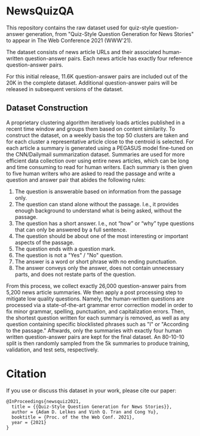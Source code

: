# NewsQuizQA

This repository contains the raw dataset used for quiz-style question-answer
generation, from "Quiz-Style Question Generation for News Stories" to appear in
The Web Conference 2021 (WWW'21).

The dataset consists of news article URLs and their associated human-written
question-answer pairs. Each news article has exactly four reference
question-answer pairs.

For this initial release, 11.6K question-answer pairs are included out of the
20K in the complete dataset. Additional question-answer pairs will be released
in subsequent versions of the dataset.

## Dataset Construction
A proprietary clustering algorithm iteratively loads articles published in a
recent time window and groups them based on content similarity. To construct the
dataset, on a weekly basis the top 50 clusters are taken and for each cluster a
representative article close to the centroid is selected. For each article a
summary is generated using a PEGASUS model fine-tuned on the CNN/Dailymail
summarization dataset. Summaries are used for more efficient data collection
over using entire news articles, which can be long and time consuming to read
for human writers. Each summary is then given to five human writers who are
asked to read the passage and write a question and answer pair that abides the
following rules:

1. The question is answerable based on information from the passage only.
2. The question can stand alone without the passage. I.e., it provides enough background to understand what is being asked, without the passage.
3. The question has a short answer. I.e., not “how” or “why” type questions that can only be answered by a full sentence.
4. The question should be about one of the most interesting or important aspects of the passage.
5. The question ends with a question mark.
6. The question is not a "Yes" / "No" question.
7. The answer is a word or short phrase with no ending punctuation.
8. The answer conveys only the answer, does not contain unnecessary parts, and does not restate parts of the question.

From this process, we collect exactly 26,000 question-answer pairs from 5,200
news article summaries. We then apply a post processing step to mitigate low
quality questions. Namely, the human-written questions are processed via a
state-of-the-art grammar error correction model in order to fix minor
grammar, spelling, punctuation, and capitalization errors. Then, the shortest
question written for each summary is removed, as well as any question containing
specific blocklisted phrases such as "I" or "According to the passage."
Aftwards, only the summaries with exactly four human written question-answer
pairs are kept for the final dataset. An 80-10-10 split is then randomly sampled
from the 5k summaries to produce training, validation, and test sets, respectively.

# Citation
If you use or discuss this dataset in your work, please cite our paper:

```
@InProceedings{newsquiz2021,
  title = {{Quiz-Style Question Generation for News Stories}},
  author = {Adam D. Lelkes and Vinh Q. Tran and Cong Yu},
  booktitle = {Proc. of the the Web Conf. 2021},
  year = {2021}
}
```
